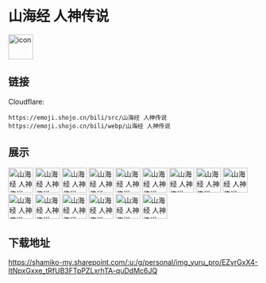 # 山海经 人神传说
<img src="https://emoji.shojo.cn/bili/src/山海经 人神传说/icon.png" width="50" height="50" alt="icon">

## 链接
Cloudflare:
```
https://emoji.shojo.cn/bili/src/山海经 人神传说
https://emoji.shojo.cn/bili/webp/山海经 人神传说
```
## 展示
<img src="https://emoji.shojo.cn/bili/src/山海经 人神传说/山海经 人神传说-震惊.png" width="50" height="50" alt="山海经 人神传说-震惊">
<img src="https://emoji.shojo.cn/bili/src/山海经 人神传说/山海经 人神传说-难过.png" width="50" height="50" alt="山海经 人神传说-难过">
<img src="https://emoji.shojo.cn/bili/src/山海经 人神传说/山海经 人神传说-坏笑.png" width="50" height="50" alt="山海经 人神传说-坏笑">
<img src="https://emoji.shojo.cn/bili/src/山海经 人神传说/山海经 人神传说-哼.png" width="50" height="50" alt="山海经 人神传说-哼">
<img src="https://emoji.shojo.cn/bili/src/山海经 人神传说/山海经 人神传说-消消火.png" width="50" height="50" alt="山海经 人神传说-消消火">
<img src="https://emoji.shojo.cn/bili/src/山海经 人神传说/山海经 人神传说-困.png" width="50" height="50" alt="山海经 人神传说-困">
<img src="https://emoji.shojo.cn/bili/src/山海经 人神传说/山海经 人神传说-生气.png" width="50" height="50" alt="山海经 人神传说-生气">
<img src="https://emoji.shojo.cn/bili/src/山海经 人神传说/山海经 人神传说-哈哈哈.png" width="50" height="50" alt="山海经 人神传说-哈哈哈">
<img src="https://emoji.shojo.cn/bili/src/山海经 人神传说/山海经 人神传说-撒花.png" width="50" height="50" alt="山海经 人神传说-撒花">
<img src="https://emoji.shojo.cn/bili/src/山海经 人神传说/山海经 人神传说-略略略.png" width="50" height="50" alt="山海经 人神传说-略略略">
<img src="https://emoji.shojo.cn/bili/src/山海经 人神传说/山海经 人神传说-开心.png" width="50" height="50" alt="山海经 人神传说-开心">
<img src="https://emoji.shojo.cn/bili/src/山海经 人神传说/山海经 人神传说-阿巴阿巴.png" width="50" height="50" alt="山海经 人神传说-阿巴阿巴">
<img src="https://emoji.shojo.cn/bili/src/山海经 人神传说/山海经 人神传说-让我看看.png" width="50" height="50" alt="山海经 人神传说-让我看看">
<img src="https://emoji.shojo.cn/bili/src/山海经 人神传说/山海经 人神传说-我来了.png" width="50" height="50" alt="山海经 人神传说-我来了">
<img src="https://emoji.shojo.cn/bili/src/山海经 人神传说/山海经 人神传说-溜了溜了.png" width="50" height="50" alt="山海经 人神传说-溜了溜了">

## 下载地址

https://shamiko-my.sharepoint.com/:u:/g/personal/img_yuru_pro/EZvrGxX4-ItNpxGxxe_tRfUB3FTpPZLxrhTA-quDdMc6JQ